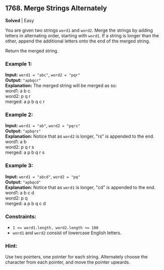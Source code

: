 ## 1768. Merge Strings Alternately
**Solved** | Easy

You are given two strings `word1` and `word2`. Merge the strings by adding letters in alternating order, starting with `word1`. If a string is longer than the other, append the additional letters onto the end of the merged string.

Return the merged string.

### Example 1:
**Input:** `word1 = "abc"`, `word2 = "pqr"`  
**Output:** `"apbqcr"`  
**Explanation:** The merged string will be merged as so:  
word1: a b c  
word2: p q r  
merged: a p b q c r

### Example 2:
**Input:** `word1 = "ab"`, `word2 = "pqrs"`  
**Output:** `"apbqrs"`  
**Explanation:** Notice that as `word2` is longer, "rs" is appended to the end.  
word1: a b  
word2: p q r s  
merged: a p b q r s

### Example 3:
**Input:** `word1 = "abcd"`, `word2 = "pq"`  
**Output:** `"apbqcd"`  
**Explanation:** Notice that as `word1` is longer, "cd" is appended to the end.  
word1: a b c d  
word2: p q  
merged: a p b q c d

### Constraints:
- `1 <= word1.length, word2.length <= 100`
- `word1` and `word2` consist of lowercase English letters.

### Hint:
Use two pointers, one pointer for each string. Alternately choose the character from each pointer, and move the pointer upwards.
